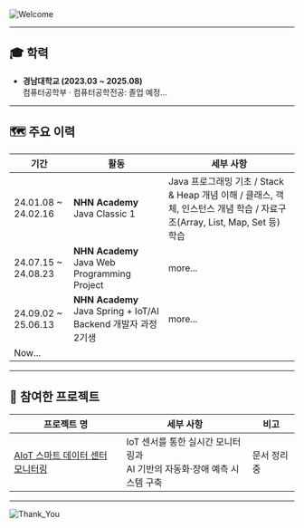 <img src="https://capsule-render.vercel.app/api?type=waving&height=100&color=273755&text=Hi%20there!%20👋&fontColor=6495ED&fontSize=30&fontAlign=13&desc=Let%20me%20briefly%20introduce%20myself.&descAlign=16.38&descAlignY=75&descSize=16&section=header" alt="Welcome"/>

---

## :mortar_board: 학력

- **경남대학교 (2023.03 ~ 2025.08)**  
  컴퓨터공학부 · 컴퓨터공학전공: 졸업 예정...

---

## :world_map: 주요 이력

| 기간                  | 활동                                                              | 세부 사항                                                                                       |
|---------------------|-----------------------------------------------------------------|---------------------------------------------------------------------------------------------|
| 24.01.08 ~ 24.02.16 | <b>NHN Academy</b><br/> Java Classic 1                          | Java 프로그래밍 기초 / Stack & Heap 개념 이해 / 클래스, 객체, 인스턴스 개념 학습 / 자료구조(Array, List, Map, Set 등) 학습 |
| 24.07.15 ~ 24.08.23 | <b>NHN Academy</b><br/> Java Web Programming Project            | more...                                                                                     |
| 24.09.02 ~ 25.06.13 | <b>NHN Academy</b><br/> Java Spring + IoT/AI Backend 개발자 과정 2기생 | more...                                                                                     |
| Now...              |                                                                 |                                                                                             |

---

## :rocket: 참여한 프로젝트

| 프로젝트 명                                                             | 세부 사항                                             | 비고      |
|--------------------------------------------------------------------|---------------------------------------------------|---------|
| [AIoT 스마트 데이터 센터 모니터링](https://github.com/nhnacademy-aiot2-lucky7) | IoT 센서를 통한 실시간 모니터링과<br/> AI 기반의 자동화·장애 예측 시스템 구축 | 문서 정리 중 |

---

<img src="https://capsule-render.vercel.app/api?type=waving&color=273755&height=100&section=footer" alt="Thank_You"/>